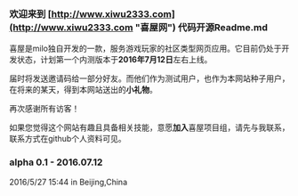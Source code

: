 ### 欢迎来到 [http://www.xiwu2333.com](http://www.xiwu2333.com "喜屋网") 代码开源Readme.md


喜屋是milo独自开发的一款，服务游戏玩家的社区类型网页应用。它目前仍处于开发状态，计划第一个内测版本于**2016年7月12日**左右上线。

届时将发送邀请码给一部分好友。而他们作为测试用户，也作为本网站种子用户，在将来的某天，得到本网站送出的**小礼物**。

再次感谢所有访客！

如果您觉得这个网站有趣且具备相关技能，意愿**加入**喜屋项目组，请先与我联系，联系方式在github个人资料可见。

### alpha 0.1 - 2016.07.12



2016/5/27 15:44 in Beijing,China